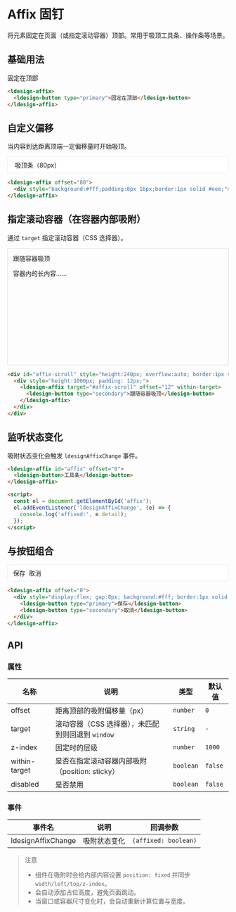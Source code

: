 # Affix 固钉

将元素固定在页面（或指定滚动容器）顶部。常用于吸顶工具条、操作条等场景。

## 基础用法

<div class="demo-container">
  <ldesign-affix>
    <ldesign-button type="primary">固定在顶部</ldesign-button>
  </ldesign-affix>
</div>

```html
<ldesign-affix>
  <ldesign-button type="primary">固定在顶部</ldesign-button>
</ldesign-affix>
```

## 自定义偏移

当内容到达距离顶端一定偏移量时开始吸顶。

<div class="demo-container">
  <ldesign-affix offset="80">
    <div style="background:#fff;padding:8px 16px;border:1px solid #eee;">吸顶条（80px）</div>
  </ldesign-affix>
</div>

```html
<ldesign-affix offset="80">
  <div style="background:#fff;padding:8px 16px;border:1px solid #eee;">吸顶条（80px）</div>
</ldesign-affix>
```

## 指定滚动容器（在容器内部吸附）

通过 `target` 指定滚动容器（CSS 选择器）。

<div class="demo-container">
  <div id="affix-scroll" style="height:240px; overflow:auto; border:1px solid #ddd; padding: 12px;">
    <div style="height:1000px;">
      <ldesign-affix target="#affix-scroll" offset="12" within-target>
        <ldesign-button type="secondary">跟随容器吸顶</ldesign-button>
      </ldesign-affix>
      <p>容器内的长内容……</p>
    </div>
  </div>
</div>

```html
<div id="affix-scroll" style="height:240px; overflow:auto; border:1px solid #ddd;">
  <div style="height:1000px; padding: 12px;">
    <ldesign-affix target="#affix-scroll" offset="12" within-target>
      <ldesign-button type="secondary">跟随容器吸顶</ldesign-button>
    </ldesign-affix>
  </div>
</div>
```

## 监听状态变化

吸附状态变化会触发 `ldesignAffixChange` 事件。

```html
<ldesign-affix id="affix" offset="0">
  <ldesign-button>工具条</ldesign-button>
</ldesign-affix>

<script>
  const el = document.getElementById('affix');
  el.addEventListener('ldesignAffixChange', (e) => {
    console.log('affixed:', e.detail);
  });
</script>
```

## 与按钮组合

<div class="demo-container">
  <ldesign-affix offset="0">
    <div style="display:flex; gap:8px; background:#fff; border:1px solid #eee; padding:8px 12px;">
      <ldesign-button type="primary">保存</ldesign-button>
      <ldesign-button type="secondary">取消</ldesign-button>
    </div>
  </ldesign-affix>
</div>

```html
<ldesign-affix offset="0">
  <div style="display:flex; gap:8px; background:#fff; border:1px solid #eee; padding:8px 12px;">
    <ldesign-button type="primary">保存</ldesign-button>
    <ldesign-button type="secondary">取消</ldesign-button>
  </div>
</ldesign-affix>
```

## API

### 属性

| 名称 | 说明 | 类型 | 默认值 |
| --- | --- | --- | --- |
| offset | 距离顶部的吸附偏移量（px） | `number` | `0` |
| target | 滚动容器（CSS 选择器），未匹配到则回退到 `window` | `string` | `-` |
| z-index | 固定时的层级 | `number` | `1000` |
| within-target | 是否在指定滚动容器内部吸附（position: sticky） | `boolean` | `false` |
| disabled | 是否禁用 | `boolean` | `false` |

### 事件

| 事件名 | 说明 | 回调参数 |
| --- | --- | --- |
| ldesignAffixChange | 吸附状态变化 | `(affixed: boolean)` |

> 注意
> - 组件在吸附时会给内部内容设置 `position: fixed` 并同步 `width/left/top/z-index`。
> - 会自动添加占位高度，避免页面跳动。
> - 当窗口或容器尺寸变化时，会自动重新计算位置与宽度。
